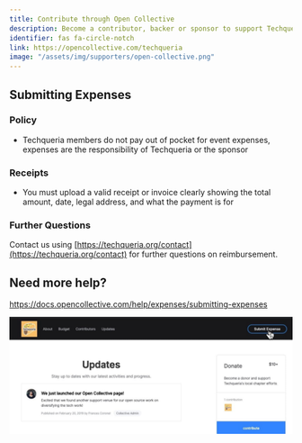 ```yaml
---
title: Contribute through Open Collective
description: Become a contributor, backer or sponsor to support Techqueria's efforts to create the largest community of Latinx professionals in tech.
identifier: fas fa-circle-notch
link: https://opencollective.com/techqueria
image: "/assets/img/supporters/open-collective.png"
---
```


## Submitting Expenses

### Policy

- Techqueria members do not pay out of pocket for event expenses, expenses are the responsibility of Techqueria or the sponsor

### Receipts

- You must upload a valid receipt or invoice clearly showing the total amount, date, legal address, and what the payment is for

### Further Questions

Contact us using [https://techqueria.org/contact](https://techqueria.org/contact) for further questions on reimbursement.

## Need more help?

https://docs.opencollective.com/help/expenses/submitting-expenses

![Submit an expense](/assets/img/donate/open-collective/submit-expense.jpg)
